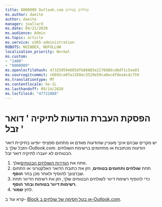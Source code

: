 ```yaml
---
title: 8000089 Outlook.com שולחים בטוחים
ms.author: daeite
author: daeite
manager: joallard
ms.date: 04/21/2020
ms.audience: Admin
ms.topic: article
ms.service: o365-administration
ROBOTS: NOINDEX, NOFOLLOW
localization_priority: Normal
ms.custom:
- "1400"
- "8000089"
ms.openlocfilehash: 473259594605dfb88885e2176086cd6df1c5ea03
ms.sourcegitcommit: c6692ce0fa1358ec3529e59ca0ecdfdea4cdc759
ms.translationtype: MT
ms.contentlocale: he-IL
ms.lasthandoff: 09/14/2020
ms.locfileid: "47722888"
---
```

# <a name="stop-messages-from-going-into-your-junk-email-folder"></a>הפסקת העברת הודעות לתיקיה ' דואר זבל '

יש מקרים שבהם אינך מעוניין שהודעות מאדם או מתחום ספציפי יופיעו בתיקיית דואר הזבל שלך ב-Outlook.com. הודעות מכתובות או מתחומים ברשימת השולחים הבטוחים לא יועברו לתיקיה דואר זבל.

1. פתח את [הגדרות השולחים הבטוחים](https://go.microsoft.com/fwlink/?linkid=2035804)שלך.
2. תחת **שולחים ותחומים בטוחים**, הזן את כתובת הדואר האלקטרוני או התחום שברצונך להוסיף ולאחר מכן בחר **הוסף**.
3. כדי להוסיף רשימת דיוור לשולחים הבטוחים שלך, הזן את רשימת הדיוור תחת **רשימות דיוור בטוחות ובחר** **הוסף**.
4. לחץ **שמור**.

קרא עוד ב- [Block או בטל חסימה של שולחים ב-Outlook.com](https://support.office.com/article/afba1c94-77bb-4f50-8b85-057cf52f4d5e?wt.mc_id=Office_Outlook_com_Alchemy).